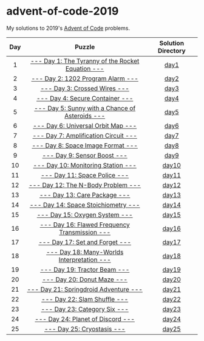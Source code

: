 # advent-of-code-2019

My solutions to 2019's [Advent of Code](https://advent-of-code.com) problems.

| Day | Puzzle | Solution Directory |
|:-:|:-:|:-:|
| 1 | [--- Day 1: The Tyranny of the Rocket Equation ---](https://adventofcode.com/2019/day/1) | [day1](day1) |
| 2 | [--- Day 2: 1202 Program Alarm ---](https://adventofcode.com/2019/day/2) | [day2](day2) |
| 3 | [--- Day 3: Crossed Wires ---](https://adventofcode.com/2019/day/3) | [day3](day3) |
| 4 | [--- Day 4: Secure Container ---](https://adventofcode.com/2019/day/4) | [day4](day4) |
| 5 | [--- Day 5: Sunny with a Chance of Asteroids ---](https://adventofcode.com/2019/day/5) | [day5](day5) |
| 6 | [--- Day 6: Universal Orbit Map ---](https://adventofcode.com/2019/day/6) | [day6](day6) |
| 7 | [--- Day 7: Amplification Circuit ---](https://adventofcode.com/2019/day/7) | [day7](day7) |
| 8 | [--- Day 8: Space Image Format ---](https://adventofcode.com/2019/day/8) | [day8](day8) |
| 9 | [--- Day 9: Sensor Boost ---](https://adventofcode.com/2019/day/9) | [day9](day9) |
| 10 | [--- Day 10: Monitoring Station ---](https://adventofcode.com/2019/day/10) | [day10](day10) |
| 11 | [--- Day 11: Space Police ---](https://adventofcode.com/2019/day/11) | [day11](day11) |
| 12 | [--- Day 12: The N-Body Problem ---](https://adventofcode.com/2019/day/12) | [day12](day12) |
| 13 | [--- Day 13: Care Package ---](https://adventofcode.com/2019/day/13) | [day13](day13) |
| 14 | [--- Day 14: Space Stoichiometry ---](https://adventofcode.com/2019/day/14) | [day14](day14) |
| 15 | [--- Day 15: Oxygen System ---](https://adventofcode.com/2019/day/15) | [day15](day15) |
| 16 | [--- Day 16: Flawed Frequency Transmission ---](https://adventofcode.com/2019/day/16) | [day16](day16) |
| 17 | [--- Day 17: Set and Forget ---](https://adventofcode.com/2019/day/17) | [day17](day17) |
| 18 | [--- Day 18: Many-Worlds Interpretation ---](https://adventofcode.com/2019/day/18) | [day18](day18) |
| 19 | [--- Day 19: Tractor Beam ---](https://adventofcode.com/2019/day/19) | [day19](day19) |
| 20 | [--- Day 20: Donut Maze ---](https://adventofcode.com/2019/day/20) | [day20](day20) |
| 21 | [--- Day 21: Springdroid Adventure ---](https://adventofcode.com/2019/day/21) | [day21](day21) |
| 22 | [--- Day 22: Slam Shuffle ---](https://adventofcode.com/2019/day/22) | [day22](day22) |
| 23 | [--- Day 23: Category Six ---](https://adventofcode.com/2019/day/23) | [day23](day23) |
| 24 | [--- Day 24: Planet of Discord ---](https://adventofcode.com/2019/day/24) | [day24](day24) |
| 25 | [--- Day 25: Cryostasis ---](https://adventofcode.com/2019/day/25) | [day25](day25) |
